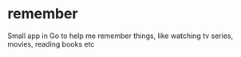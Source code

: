 # remember
Small app in Go to help me remember things, like watching tv series, movies, reading books etc
